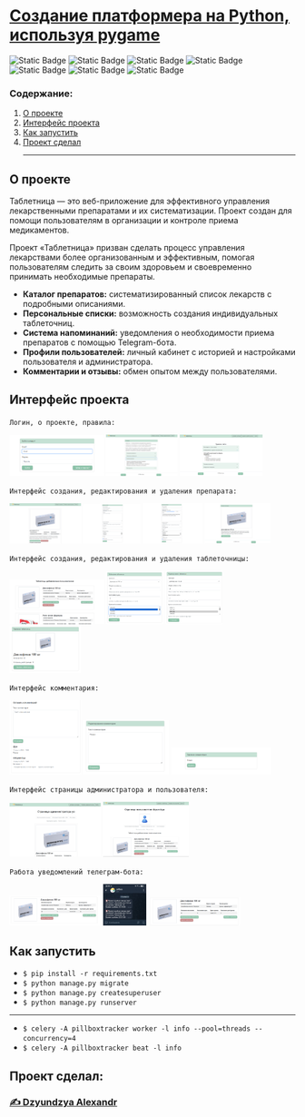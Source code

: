 # [Создание платформера на Python, используя pygame](https://github.com/dzyundzya/platformer_pygame)

![Static Badge](https://img.shields.io/badge/author-Dzyundzya%20Alexandr-red
)
![Static Badge](https://img.shields.io/badge/celery-5.5.3-green
)
![Static Badge](https://img.shields.io/badge/python-3.9.13-blue
)
![Static Badge](https://img.shields.io/badge/django-3.2.16-black
)
![Static Badge](https://img.shields.io/badge/bootstrap-5-blue
)
![Static Badge](https://img.shields.io/badge/pytest-7.1.3-gray
)
![Static Badge](https://img.shields.io/badge/sqlite-orange
)


### Содержание:

1. [О проекте](#о-проекте)
2. [Интерфейс проекта](#интерфейс-проекта)
3. [Как запустить](#как-запустить)
4. [Проект сделал](#проект-сделал)
<br><hr>

## О проекте

Таблетница — это веб-приложение для эффективного управления лекарственными препаратами и их систематизации. Проект создан для помощи пользователям в организации и контроле приема медикаментов.

Проект «Таблетница» призван сделать процесс управления лекарствами более организованным и эффективным, помогая пользователям следить за своим здоровьем и своевременно принимать необходимые препараты.

* __Каталог препаратов:__ систематизированный список лекарств с подробными описаниями.<br>
* __Персональные списки:__ возможность создания индивидуальных таблеточниц.<br>
* __Система напоминаний:__ уведомления о необходимости приема препаратов с помощью Telegram-бота.<br>
* __Профили пользователей:__ личный кабинет с историей и настройками пользователя и администратора.<br>
* __Комментарии и отзывы:__ обмен опытом между пользователями.<br>

## Интерфейс проекта

`Логин, о проекте, правила:`
<p float="left">
  <img src="README_images/login.png" width="33%" />
  <img src="README_images/about.png" width="25%" />
  <img src="README_images/rules.png" width="29%" />
</p>

`Интерфейс создания, редактирования и удаления препарата:`
<p float="left">
  <img src="README_images/detail_pill.png" width="25%" />
  <img src="README_images/create_pill.png" width="20%" />
  <img src="README_images/edit_pill.png" width="21%" />
  <img src="README_images/delete_pill.png" width="23%" />
</p>

`Интерфейс создания, редактирования и удаления таблеточницы:`
<p float="left">
  <img src="README_images/detail_pillbox.png" width="33%" />
  <img src="README_images/create_pillbox.png" width="20%" />
  <img src="README_images/edit_pillbox.png" width="20%" />
  <img src="README_images/delete_pillbox.png" width="25%" />
</p>

`Интерфейс комментария:`
<p float="left">
  <img src="README_images/detail_comment.png" width="25%" />
  <img src="README_images/edit_comment.png" width="30%" />
  <img src="README_images/delete_comment.png" width="35%" />
</p>

`Интерфейс страницы администратора и пользователя:`
<p float="left">
  <img src="README_images/admin_detail.png" width="32%" />
  <img src="README_images/user_detail.png" width="30%" />
</p>

`Работа уведомлений телеграм-бота:`
<p float="left">
  <img src="README_images/before.png" width="32%" />
  <img src="README_images/bot.jpg" width="15%" />
  <img src="README_images/after.png" width="32%" />
</p>


## Как запустить
- `$ pip install -r requirements.txt`
- `$ python manage.py migrate`
- `$ python manage.py createsuperuser`
- `$ python manage.py runserver`
---
- `$ celery -A pillboxtracker worker -l info --pool=threads --concurrency=4`
- `$ celery -A pillboxtracker beat -l info`



## Проект сделал:
### [✍️ Dzyundzya Alexandr](https://github.com/dzyundzya)